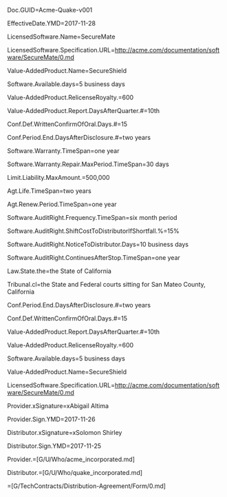 Doc.GUID=Acme-Quake-v001

EffectiveDate.YMD=2017-11-28

LicensedSoftware.Name=SecureMate

LicensedSoftware.Specification.URL=http://acme.com/documentation/software/SecureMate/0.md

Value-AddedProduct.Name=SecureShield

Software.Available.days=5 business days

Value-AddedProduct.RelicenseRoyalty.$=$600

Value-AddedProduct.Report.DaysAfterQuarter.#=10th

Conf.Def.WrittenConfirmOfOral.Days.#=15

Conf.Period.End.DaysAfterDisclosure.#=two years

Software.Warranty.TimeSpan=one year

Software.Warranty.Repair.MaxPeriod.TimeSpan=30 days

Limit.Liability.MaxAmount.$=$500,000

Agt.Life.TimeSpan=two years

Agt.Renew.Period.TimeSpan=one year

Software.AuditRight.Frequency.TimeSpan=six month period

Software.AuditRight.ShiftCostToDistributorIfShortfall.%=15%

Software.AuditRight.NoticeToDistributor.Days=10 business days

Software.AuditRight.ContinuesAfterStop.TimeSpan=one year

Law.State.the=the State of California

Tribunal.cl=the State and Federal courts sitting for San Mateo County, California

Conf.Period.End.DaysAfterDisclosure.#=two years

Conf.Def.WrittenConfirmOfOral.Days.#=15

Value-AddedProduct.Report.DaysAfterQuarter.#=10th

Value-AddedProduct.RelicenseRoyalty.$=$600

Software.Available.days=5 business days

Value-AddedProduct.Name=SecureShield

LicensedSoftware.Specification.URL=http://acme.com/documentation/software/SecureMate/0.md

Provider.xSignature=xAbigail Altima

Provider.Sign.YMD=2017-11-26

Distributor.xSignature=xSolomon Shirley

Distributor.Sign.YMD=2017-11-25

Provider.=[G/U/Who/acme_incorporated.md]

Distributor.=[G/U/Who/quake_incorporated.md]

=[G/TechContracts/Distribution-Agreement/Form/0.md]
